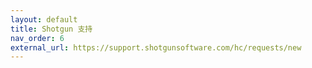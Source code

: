 ```yaml
---
layout: default
title: Shotgun 支持
nav_order: 6
external_url: https://support.shotgunsoftware.com/hc/requests/new
---
```



